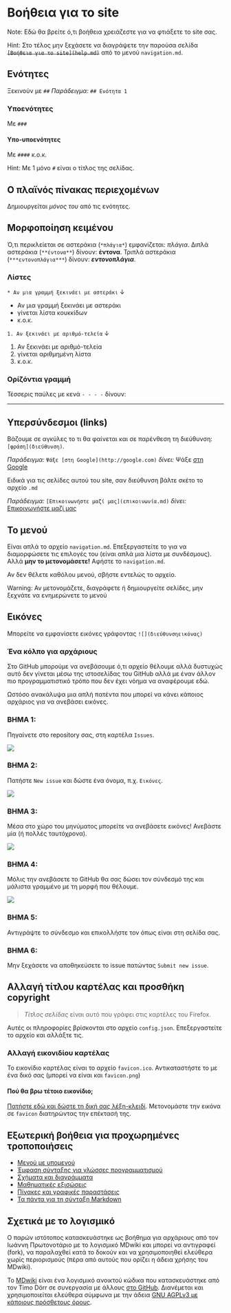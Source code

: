 # Βοήθεια για το site

Note: Εδώ θα βρείτε ό,τι βοήθεια χρειάζεστε για να φτιάξετε το site σας.

Hint: Στο τέλος μην ξεχάσετε να διαγράψετε την παρούσα σελίδα ~~`[Βοήθεια για το site](help.md)`~~ από το μενού `navigation.md`.

## Ενότητες
Ξεκινούν με `##`
*Παράδειγμα:* `## Ενότητα 1`
### Υποενότητες
Με `###`
#### Υπο-υποενότητες
Με `####`
κ.ο.κ.

Hint: Με 1 μόνο `#` είναι ο τίτλος της σελίδας.

## Ο πλαϊνός πίνακας περιεχομένων
Δημιουργείται *μόνος του* από τις ενότητες.

## Μορφοποίηση κειμένου
Ό,τι περικλείεται σε αστεράκια (`*πλάγια*`) εμφανίζεται: *πλάγια*.
Διπλά αστεράκια (`**έντονα**`) δίνουν: **έντονα**.
Τριπλά αστεράκια (`***εντονοπλάγια***`) δίνουν: ***εντονοπλάγια***.

### Λίστες
`* Αν μια γραμμή ξεκινάει με αστεράκι`
↓

* Αν μια γραμμή ξεκινάει με αστεράκι
* γίνεται λίστα κουκκίδων
* κ.ο.κ.

`1. Αν ξεκινάει με αριθμό-τελεία`
↓
1. Αν ξεκινάει με αριθμό-τελεία
2. γίνεται αριθμημένη λίστα
3. κ.ο.κ.

### Ορίζόντια γραμμή
Τέσσερις παύλες με κενά `- - - -` δίνουν:
- - - -

## Υπερσύνδεσμοι (links)
Βάζουμε σε αγκύλες το τι θα φαίνεται και σε παρένθεση τη διεύθυνση: `[φράση](διεύθυνση)`.

*Παράδειγμα:* `Ψάξε [στη Google](http://google.com)` *δίνει:* Ψάξε [στη Google](http://google.com)

Ειδικά για τις σελίδες αυτού του site, σαν διεύθυνση βάλτε σκέτο το αρχείο `.md`

*Παράδειγμα:* `[Επικοινωνήστε μαζί μας](επικοινωνία.md)` *δίνει:* [Επικοινωνήστε μαζί μας](επικοινωνία.md)

## Το μενού
Είναι απλά το αρχείο `navigation.md`. Επεξεργαστείτε το για να διαμορφώσετε τις επιλογές του (είναι απλά μια λίστα με συνδέσμους). 
Αλλά **μην το μετονομάσετε!** Αφήστε το `navigation.md`.

Αν δεν θέλετε καθόλου μενού, σβήστε εντελώς το αρχείο.

Warning: Αν μετονομάζετε, διαγράφετε ή δημιουργείτε σελίδες, μην ξεχνάτε να ενημερώνετε το μενού

## Εικόνες
Μπορείτε να εμφανίσετε εικόνες γράφοντας `![](διεύθυνσηεικόνας)`

### Ένα κόλπο για αρχάριους
Στο GitHub μπορούμε να ανεβάσουμε ό,τι αρχείο θέλουμε αλλά δυστυχώς αυτό δεν γίνεται μέσω της ιστοσελίδας του GitHub αλλά με έναν άλλον πιο προγραμματιστικό τρόπο που δεν έχει νόημα να αναφέρουμε εδώ.

Ωστόσο ανακάλυψα μια απλή πατέντα που μπορεί να κάνει κάποιος αρχάριος για να ανεβάσει εικόνες.

### ΒΗΜΑ 1:
Πηγαίνετε στο repository σας, στη καρτέλα `Issues`.

![](https://cloud.githubusercontent.com/assets/5426751/10549504/27e16f32-744a-11e5-9a37-b5edd02c1579.png)

### ΒΗΜΑ 2:
Πατήστε `New issue` και δώστε ένα όνομα, π.χ. `Εικόνες`.
 
![](https://cloud.githubusercontent.com/assets/5426751/10549505/27eaec6a-744a-11e5-88f3-e15f5f2caf0f.png)

### ΒΗΜΑ 3:
Μέσα στο χώρο του μηνύματος μπορείτε να ανεβάσετε εικόνες! Ανεβάστε μία (ή πολλές ταυτόχρονα).

![](https://cloud.githubusercontent.com/assets/5426751/10549506/27ee17dc-744a-11e5-9c07-aa3bf74e5b08.png)

### ΒΗΜΑ 4:
Μόλις την ανεβάσετε το GitHub θα σας δώσει τον σύνδεσμό της και μάλιστα γραμμένο με τη μορφή που θέλουμε. 

![](https://cloud.githubusercontent.com/assets/5426751/10549507/27f0faba-744a-11e5-98c5-5b32fc2f8f26.png)

### ΒΗΜΑ 5:
Αντιγράψτε το σύνδεσμο και επικολλήστε τον όπως είναι στη σελίδα σας.

### ΒΗΜΑ 6:
Μην ξεχάσετε να αποθηκεύσετε το issue πατώντας `Submit new issue`.

## Αλλαγή τίτλου καρτέλας και προσθήκη copyright
>*Τίτλος σελίδας* είναι αυτό που γράφει στις καρτέλες του Firefox.

Αυτές οι πληροφορίες βρίσκονται στο αρχείο `config.json`.
Επεξεργαστείτε το αρχείο και αλλάξτε τις.

### Αλλαγή εικονιδίου καρτέλας

Το εικονίδιο καρτέλας είναι το αρχείο `favicon.ico`. Αντικαταστήστε το με ένα δικό σας (μπορεί να είναι και `favicon.png`)

#### Πού θα βρω τέτοιο εικονίδιο;
[Πατήστε εδώ και δώστε τη δική σας λέξη-κλειδί](https://www.google.gr/search?q=star&tbm=isch&tbs=isz:ex,iszw:16,iszh:16). Μετονομάστε την εικόνα σε `favicon` διατηρώντας την επέκτασή της.


## Εξωτερική βοήθεια για προχωρημένες τροποποιήσεις
* [Μενού με υπομενού](http://dynalon.github.io/mdwiki/#!quickstart.md#Adding_a_navigation)
* [Έμφαση σύνταξης για γλώσσες προγραμματισμού](http://dynalon.github.io/mdwiki/#!quickstart.md#Syntax_highlighting)
* [Σχήματα και διαγράμματα](http://dynalon.github.io/mdwiki/#!gimmicks.md#UML_Diagrams_via_yUML.me)
* [Μαθηματικές εξισώσεις](http://dynalon.github.io/mdwiki/#!gimmicks.md#Math)
* [Πίνακες και γραφικές παραστάσεις](http://dynalon.github.io/mdwiki/#!gimmicks.md#Chart)
* [Τα πάντα για τη σύνταξη Markdown](https://guides.github.com/features/mastering-markdown/)



## Σχετικά με το λογισμικό
Ο παρών ιστότοπος κατασκευάστηκε ως βοήθημα για αρχάριους από τον Ιωάννη Πρωτονοτάριο με το λογισμικό MDwiki και μπορεί να αντιγραφεί (fork), να παραλαχθεί κατά το δοκούν και να χρησιμοποιηθεί ελεύθερα χωρίς περιορισμούς (πέρα από αυτούς που ορίζει η άδεια χρήσης του MDwiki).

Το [ΜDwiki](http://www.mdwiki.info/) είναι ένα λογισμικό ανοικτού κώδικα που κατασκευάστηκε από τον Timo Dörr σε συνεργασία με άλλους [στο GitHub](https://github.com/Dynalon/mdwiki). Διανέμεται και χρησιμοποιείται ελεύθερα σύμφωνα με την άδεια [GNU AGPLv3 με κάποιους πρόσθετους όρους](https://github.com/Dynalon/mdwiki/blob/master/LICENSE.txt).




